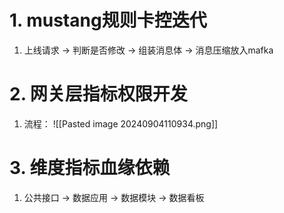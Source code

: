 # 1. mustang规则卡控迭代
1. 上线请求 -> 判断是否修改 -> 组装消息体 -> 消息压缩放入mafka
# 2. 网关层指标权限开发
1. 流程：
![[Pasted image 20240904110934.png]]
# 3. 维度指标血缘依赖
1. 公共接口 -> 数据应用 -> 数据模块 -> 数据看板